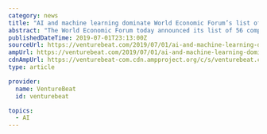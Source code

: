 ```yaml
---
category: news
title: "AI and machine learning dominate World Economic Forum’s list of 2019 Technology Pioneers"
abstract: "The World Economic Forum today announced its list of 56 companies selected as Technology Pioneers, and this year’s class demonstrates the growing embrace of artificial intelligence and machine ..."
publishedDateTime: 2019-07-01T23:13:00Z
sourceUrl: https://venturebeat.com/2019/07/01/ai-and-machine-learning-dominate-world-economic-forums-list-of-2019-technology-pioneers/
ampUrl: https://venturebeat.com/2019/07/01/ai-and-machine-learning-dominate-world-economic-forums-list-of-2019-technology-pioneers/amp/
cdnAmpUrl: https://venturebeat-com.cdn.ampproject.org/c/s/venturebeat.com/2019/07/01/ai-and-machine-learning-dominate-world-economic-forums-list-of-2019-technology-pioneers/amp/
type: article

provider:
  name: VentureBeat
  id: venturebeat

topics:
  - AI
---
```


